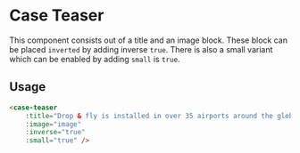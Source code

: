 # Case Teaser
This component consists out of a title and an image block. These block can be placed `inverted` by adding inverse `true`. There is also a small variant which can be enabled by adding `small` is `true`.

## Usage

```html
<case-teaser
	:title="Drop & fly is installed in over 35 airports around the globe"
	:image="image"
	:inverse="true"
	:small="true" />
```
